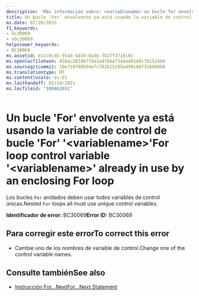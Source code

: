 ```yaml
---
description: 'Más información sobre: <variablename> un bucle for envolvente ya está usando la variable de control de bucle for'
title: Un bucle 'For' envolvente ya está usando la variable de control de bucle 'For' '<variablename>'
ms.date: 07/20/2015
f1_keywords:
- bc30069
- vbc30069
helpviewer_keywords:
- BC30069
ms.assetid: e12c8cd5-55ad-4d10-8a3b-7b27f3716c8c
ms.openlocfilehash: 420ac282d877de1a4fb64714dad0168c7b1524b0
ms.sourcegitcommit: 10e719780594efc781b15295e499c66f316068b8
ms.translationtype: MT
ms.contentlocale: es-ES
ms.lasthandoff: 02/14/2021
ms.locfileid: "100462651"
---
```

# <a name="for-loop-control-variable-variablename-already-in-use-by-an-enclosing-for-loop"></a><span data-ttu-id="11532-103">Un bucle 'For' envolvente ya está usando la variable de control de bucle 'For' '\<variablename>'</span><span class="sxs-lookup"><span data-stu-id="11532-103">For loop control variable '\<variablename>' already in use by an enclosing For loop</span></span>

<span data-ttu-id="11532-104">Los bucles `For` anidados deben usar todos variables de control únicas.</span><span class="sxs-lookup"><span data-stu-id="11532-104">Nested `For` loops all must use unique control variables.</span></span>  
  
 <span data-ttu-id="11532-105">**Identificador de error:** BC30069</span><span class="sxs-lookup"><span data-stu-id="11532-105">**Error ID:** BC30069</span></span>  
  
## <a name="to-correct-this-error"></a><span data-ttu-id="11532-106">Para corregir este error</span><span class="sxs-lookup"><span data-stu-id="11532-106">To correct this error</span></span>  
  
- <span data-ttu-id="11532-107">Cambie uno de los nombres de variable de control.</span><span class="sxs-lookup"><span data-stu-id="11532-107">Change one of the control variable names.</span></span>  
  
## <a name="see-also"></a><span data-ttu-id="11532-108">Consulte también</span><span class="sxs-lookup"><span data-stu-id="11532-108">See also</span></span>

- [<span data-ttu-id="11532-109">Instrucción For...Next</span><span class="sxs-lookup"><span data-stu-id="11532-109">For...Next Statement</span></span>](../language-reference/statements/for-next-statement.md)
